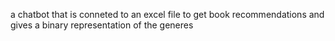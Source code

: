 a chatbot that is conneted to an excel file to get book recommendations and gives a binary representation of the generes
